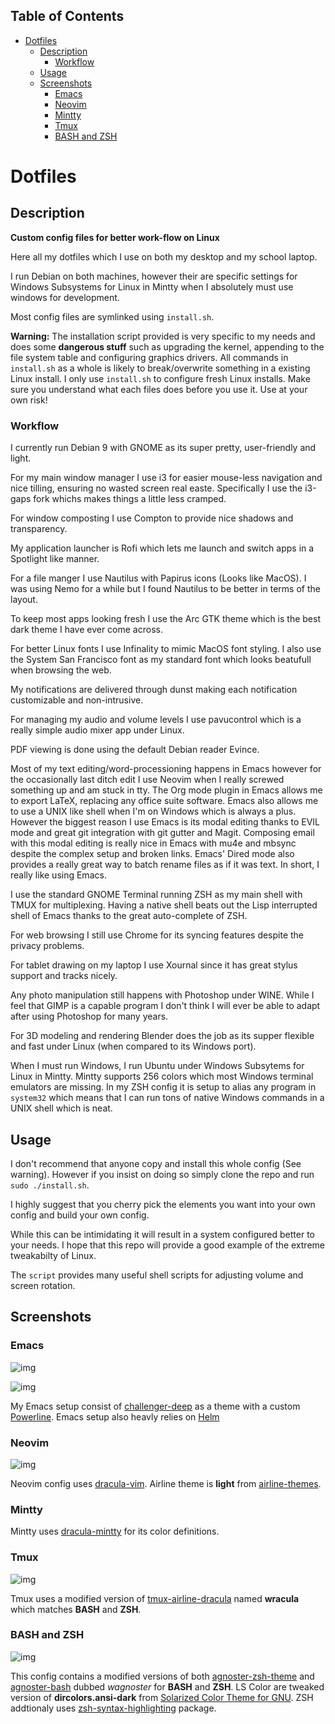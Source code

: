 <div id="table-of-contents">
<h2>Table of Contents</h2>
<div id="text-table-of-contents">
<ul>
<li><a href="#sec-1">Dotfiles</a>
<ul>
<li><a href="#sec-1-1">Description</a>
<ul>
<li><a href="#sec-1-1-1">Workflow</a></li>
</ul>
</li>
<li><a href="#sec-1-2">Usage</a></li>
<li><a href="#sec-1-3">Screenshots</a>
<ul>
<li><a href="#sec-1-3-1">Emacs</a></li>
<li><a href="#sec-1-3-2">Neovim</a></li>
<li><a href="#sec-1-3-3">Mintty</a></li>
<li><a href="#sec-1-3-4">Tmux</a></li>
<li><a href="#sec-1-3-5">BASH and ZSH</a></li>
</ul>
</li>
</ul>
</li>
</ul>
</div>
</div>


# Dotfiles<a id="sec-1" name="sec-1"></a>

## Description<a id="sec-1-1" name="sec-1-1"></a>

**Custom config files for better work-flow on Linux**

Here all my dotfiles which I use on both my desktop and my school laptop.

I run Debian on both machines, however their are specific settings for
Windows Subsystems for Linux in Mintty when I absolutely must use windows for development.

Most config files are symlinked using `install.sh`.

**Warning:** The installation script provided is very specific to my needs and does some **dangerous stuff** such as upgrading the kernel, appending to the file system table and configuring graphics drivers.
All commands in `install.sh` as a whole is likely to break/overwrite something in a existing Linux install.  I only use `install.sh` to configure fresh Linux installs.
Make sure you understand what each files does before you use it.  Use at your own risk!

### Workflow<a id="sec-1-1-1" name="sec-1-1-1"></a>

I currently run Debian 9 with GNOME as its super pretty, user-friendly and light.

For my main window manager I use i3 for easier mouse-less navigation and nice tilling, ensuring no wasted screen real easte.  Specifically I use the i3-gaps fork whichs makes things a little less cramped.

For window composting I use Compton to provide nice shadows and transparency.

My application launcher is Rofi which lets me launch and switch apps in a Spotlight like manner.

For a file manger I use Nautilus with Papirus icons (Looks like MacOS).  I was using Nemo for a while but I found Nautilus to be better in terms of the layout.

To keep most apps looking fresh I use the Arc GTK theme which is the best dark theme I have ever come across.

For better Linux fonts I use Infinality to mimic MacOS font styling.  I also use the System San Francisco font as my standard font which looks beatufull when browsing the web.

My notifications are delivered through dunst making each notification customizable and non-intrusive.

For managing my audio and volume levels I use pavucontrol which is a really simple audio mixer app under Linux.

PDF viewing is done using the default Debian reader Evince.

Most of my text editing/word-processioning happens in Emacs however for the occasionally last ditch edit I use Neovim when I really screwed something up and am stuck in tty.  The Org mode plugin in Emacs allows me to export LaTeX, replacing any office suite software.  Emacs also allows me to use a UNIX like shell when I'm on Windows which is always a plus.  However the biggest reason I use Emacs is its modal editing thanks to EVIL mode and great git integration with git gutter and Magit.  Composing email with this modal editing is really nice in Emacs with mu4e and mbsync despite the complex setup and broken links.  Emacs' Dired mode also provides a really great way to batch rename files as if it was text.  In short, I really like using Emacs.

I use the standard GNOME Terminal running ZSH as my main shell with TMUX for multiplexing.  Having a native shell beats out the Lisp interrupted shell of Emacs thanks to the great auto-complete of ZSH.

For web browsing I still use Chrome for its syncing features despite the privacy problems.

For tablet drawing on my laptop I use Xournal since it has great stylus support and tracks nicely.

Any photo manipulation still happens with Photoshop under WINE.  While I feel that GIMP is a capable program I don't think I will ever be able to adapt after using Photoshop for many years.

For 3D modeling and rendering Blender does the job as its supper flexible and fast under Linux (when compared to its Windows port).

When I must run Windows, I run Ubuntu under Windows Subsytems for Linux in Mintty.  Mintty supports 256 colors which most Windows terminal emulators are missing.  In my ZSH config it is setup to alias any program in `system32` which means that I can run tons of native Windows commands in a UNIX shell which is neat.

## Usage<a id="sec-1-2" name="sec-1-2"></a>

I don't recommend that anyone copy and install this whole config (See warning).  However if you insist on doing so simply clone the repo and run `sudo ./install.sh`.

I highly suggest that you cherry pick the elements you want into your own config and build your own config.

While this can be intimidating it will result in a system configured better to your needs.  I hope that this repo will provide a good example of the extreme tweakabilty of Linux.

The `script` provides many useful shell scripts for adjusting volume and screen rotation.

## Screenshots<a id="sec-1-3" name="sec-1-3"></a>

### Emacs<a id="sec-1-3-1" name="sec-1-3-1"></a>

![img](./screenshots/emacs.png "Emacs using a custom powerline with challenger-deep")

![img](./screenshots/emacs2.png "Emacs using the Helm narrowing completion framework")

My Emacs setup consist of [challenger-deep](https://github.com/MaxSt/challenger-deep) as a theme with a custom [Powerline](https://github.com/milkypostman/powerline).
Emacs setup also heavly relies on [Helm](https://github.com/emacs-helm/helm)

### Neovim<a id="sec-1-3-2" name="sec-1-3-2"></a>

![img](./screenshots/vim.png "Neovim using Airline and NERDTree")

Neovim config uses [dracula-vim](https://github.com/dracula/vim).
Airline theme is **light** from [airline-themes](https://github.com/vim-airline/vim-airline-themes).

### Mintty<a id="sec-1-3-3" name="sec-1-3-3"></a>

Mintty uses [dracula-mintty](https://github.com/dracula/mintty) for its color definitions.

### Tmux<a id="sec-1-3-4" name="sec-1-3-4"></a>

![img](./screenshots/tmux.png "Tmux using usings splits and a custom theme")

Tmux uses a modified version of [tmux-airline-dracula](https://github.com/sei40kr/tmux-airline-dracula) named **wracula** which matches **BASH** and **ZSH**.

### BASH and ZSH<a id="sec-1-3-5" name="sec-1-3-5"></a>

![img](./screenshots/zsh.png "ZSH using Oh My ZSH with the git and syntax plugins")

This config contains a modified versions of both [agnoster-zsh-theme](https://github.com/agnoster/agnoster-zsh-theme) and [agnoster-bash](https://gist.github.com/kruton/8345450) dubbed *wagnoster* for **BASH** and **ZSH**.
LS Color are tweaked version of **dircolors.ansi-dark** from [Solarized Color Theme for GNU](https://github.com/seebi/dircolors-solarized).
ZSH addtionaly uses [zsh-syntax-highlighting](https://github.com/zsh-users/zsh-syntax-highlighting) package.
